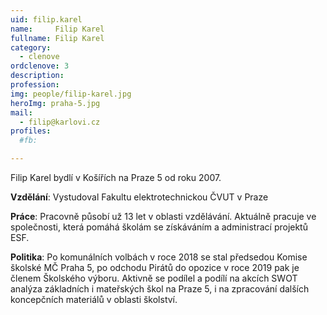 ```yaml
---
uid: filip.karel
name:     Filip Karel
fullname: Filip Karel
category:
  - clenove
ordclenove: 3
description: 
profession:  
img: people/filip-karel.jpg
heroImg: praha-5.jpg
mail:
  - filip@karlovi.cz
profiles:
  #fb: 

---
```


Filip Karel bydlí v Košířích na Praze 5 od roku 2007.

**Vzdělání**: Vystudoval Fakultu elektrotechnickou ČVUT v Praze

**Práce**: Pracovně působí už 13 let v oblasti vzdělávání. Aktuálně pracuje ve společnosti, která pomáhá školám se získáváním a administrací projektů ESF.

**Politika**: Po komunálních volbách v roce 2018 se stal předsedou Komise školské MČ Praha 5, po odchodu Pirátů do opozice v roce 2019 pak je členem Školského výboru. Aktivně se podílel a podílí na akcích SWOT analýza základních i mateřských škol na Praze 5, i na zpracování dalších koncepčních materiálů v oblasti školství.

